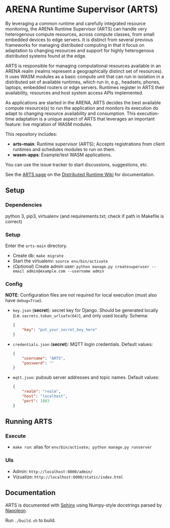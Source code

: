 # ARENA Runtime Supervisor (ARTS)

By leveraging a common runtime and carefully integrated resource monitoring, the ARENA Runtime Supervisor (ARTS) can handle very heterogenous compute resources, across compute classes, from small embedded devices to edge servers. It is distinct from several previous frameworks for managing distributed computing in that it focus on adaptation to changing resources and support for highly heterogenous distributed systems found at the edge.

ARTS is responsible for managing computational resources available in an ARENA realm (realms represent a geographically distinct set of resources). It uses WASM modules as a basic compute unit that can run in isolation in a distributed set of available runtimes, which run in, e.g., headsets, phones, laptops, embedded routers or edge servers. Runtimes register in ARTS their availability, resources and host system access APIs implemented.

As applications are started in the ARENA, ARTS decides the best available compute resource(s) to run the application and monitors its execution do adapt to changing resource availability and consumption. This execution-time adaptation is a unique aspect of ARTS that leverages an important feature: live migration of WASM modules.

This repository includes:
- **arts-main**: Runtime supervisor (ARTS); Accepts registrations from client runtimes and schedules modules to run on them.
- **wasm-apps**: Example/test WASM applications.

You can use the issue tracker to start discussions, suggestions, etc.

See the [ARTS page](https://github.com/conix-center/distributed-runtime/wiki/ARTS) on the [Distributed Runtime Wiki](https://github.com/conix-center/distributed-runtime) for documentation.

## Setup

### Dependencies
python 3, pip3, virtualenv (and requirements.txt; check if path in Makefile is correct)

### Setup

Enter the ```arts-main``` directory.
- Create db: ```make migrate```
- Start the virtualenv: ```source env/bin/activate```
- (*Optional*) Create admin user: ```python manage.py createsuperuser --email admin@example.com --username admin```

### Config

**NOTE**: Configuration files are not required for local execution (must also have ```debug=True```).

- ```key.json``` (**secret**): secret key for Django. Should be generated locally (i.e. ```secrets.token_urlsafe(64)```), and only used locally. Schema:
    ```json
    {
        "key": "put_your_secret_key_here"
    }
    ```

- ```credentials.json``` (**secret**): MQTT login credentials. Default values:
    ```json
    {
        "username": "ARTS",
        "password": ""
    }
    ```

- ```mqtt.json```: pubsub server addresses and topic names. Default values:
    ```json
    {
        "realm": "realm",
        "host": "localhost",
        "port": 1883
    }
    ```

## Running ARTS

### Execute
- ```make run```: alias for ```env/bin/activate; python manage.py runserver```

### UIs
- Admin: `http://localhost:8000/admin/`
- Vizualize: `http://localhost:8000/static/index.html`

## Documentation

ARTS is documented with [Sphinx](https://www.sphinx-doc.org/en/master/index.html) using
Numpy-style docstrings parsed by [Napoleon](https://sphinxcontrib-napoleon.readthedocs.io/en/latest/).

Run ```./build.sh``` to build.

